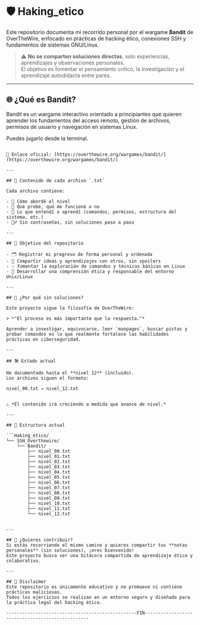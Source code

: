 # 🛡️ Haking_etico

Este repositorio documenta mi recorrido personal por el wargame **Bandit** de OverTheWire, enfocado en prácticas de hacking ético, conexiones SSH y fundamentos de sistemas GNU/Linux.  

> ⚠️ **No se comparten soluciones directas**, solo experiencias, aprendizajes y observaciones personales.  
> El objetivo es fomentar el pensamiento crítico, la investigación y el aprendizaje autodidacta entre pares.

---

## 🌐 ¿Qué es Bandit?

Bandit es un wargame interactivo orientado a principiantes que quieren aprender los fundamentos del acceso remoto, gestión de archivos, permisos de usuario y navegación en sistemas Linux.

Puedes jugarlo desde la terminal.
```

🔗 Enlace oficial: [https://overthewire.org/wargames/bandit/](https://overthewire.org/wargames/bandit/)

---

## 📁 Contenido de cada archivo `.txt`

Cada archivo contiene:

- 🧭 Cómo abordé el nivel  
- 🧪 Qué probé, qué me funcionó o no  
- 💭 Lo que entendí o aprendí (comandos, permisos, estructura del sistema, etc.)  
- 🙅‍♂️ Sin contraseñas, sin soluciones paso a paso  

---

## 🎯 Objetivo del repositorio

- 🗂️ Registrar mi progreso de forma personal y ordenada  
- 🤝 Compartir ideas y aprendizajes con otros, sin spoilers  
- 💡 Fomentar la exploración de comandos y técnicas básicas en Linux  
- 🧠 Desarrollar una comprensión ética y responsable del entorno Unix/Linux  

---

## 🧠 ¿Por qué sin soluciones?

Este proyecto sigue la filosofía de OverTheWire:

> *"El proceso es más importante que la respuesta."*

Aprender a investigar, equivocarse, leer `manpages`, buscar pistas y probar comandos es lo que realmente fortalece las habilidades prácticas en ciberseguridad.

---

## 🛠️ Estado actual

He documentado hasta el **nivel 12** (incluido).  
Los archivos siguen el formato:

nivel_00.txt → nivel_12.txt


⚠️ *El contenido irá creciendo a medida que avance de nivel.*

---

## 📂 Estructura actual

```Haking_etico/
└── SSH_Overthewire/
    └── Bandit/
        ├── nivel_00.txt
        ├── nivel_01.txt
        ├── nivel_02.txt
        ├── nivel_03.txt
        ├── nivel_04.txt
        ├── nivel_05.txt
        ├── nivel_06.txt
        ├── nivel_07.txt
        ├── nivel_08.txt
        ├── nivel_09.txt
        ├── nivel_10.txt
        ├── nivel_11.txt
        └── nivel_12.txt


---

## 🤝 ¿Quieres contribuir?
Si estás recorriendo el mismo camino y quieres compartir tus **notas personales** (sin soluciones), ¡eres bienvenido!  
Este proyecto busca ser una bitácora compartida de aprendizaje ético y colaborativo.

---

## 🔐 Disclaimer
Este repositorio es únicamente educativo y no promueve ni contiene prácticas maliciosas.  
Todos los ejercicios se realizan en un entorno seguro y diseñado para la práctica legal del hacking ético.

-------------------------------------------------FIN-------------------------------------------------
